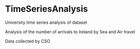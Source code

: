 # TimeSeriesAnalysis
University time series analysis of dataset

Analysis of the number of arrivals to Ireland by Sea and Air travel 

Data collected by CSO 
